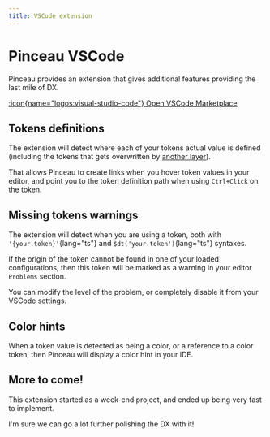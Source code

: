 ```yaml
---
title: VSCode extension
---
```


# Pinceau VSCode

Pinceau provides an extension that gives additional features providing the last mile of DX.

[:icon{name="logos:visual-studio-code"} Open VSCode Marketplace](https://marketplace.visualstudio.com/items?itemName=yaelguilloux.pinceau-vscode)

## Tokens definitions

The extension will detect where each of your tokens actual value is defined (including the tokens that gets overwritten by [another layer](/advanced/multi-layer)).

That allows Pinceau to create links when you hover token values in your editor, and point you to the token definition path when using `Ctrl+Click` on the token.

## Missing tokens warnings

The extension will detect when you are using a token, both with `'{your.token}'`{lang="ts"} and `$dt('your.token')`{lang="ts"} syntaxes.

If the origin of the token cannot be found in one of your loaded configurations, then this token will be marked as a warning in your editor `Problems` section.

You can modify the level of the problem, or completely disable it from your VSCode settings.

## Color hints

When a token value is detected as being a color, or a reference to a color token, then Pinceau will display a color hint in your IDE.

## More to come!

This extension started as a week-end project, and ended up being very fast to implement.

I'm sure we can go a lot further polishing the DX with it!
